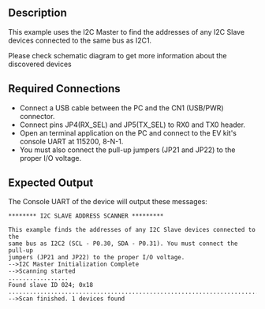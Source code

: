 ## Description

This example uses the I2C Master to find the addresses of any I2C Slave devices connected to the same bus as I2C1.

Please check schematic diagram to get more information about the discovered devices

## Required Connections
-   Connect a USB cable between the PC and the CN1 (USB/PWR) connector.
-   Connect pins JP4(RX_SEL) and JP5(TX_SEL) to RX0 and TX0  header.
-   Open an terminal application on the PC and connect to the EV kit's console UART at 115200, 8-N-1.
-   You must also connect the pull-up jumpers (JP21 and JP22) to the proper I/O voltage.

## Expected Output

The Console UART of the device will output these messages:

```
******** I2C SLAVE ADDRESS SCANNER *********

This example finds the addresses of any I2C Slave devices connected to the
same bus as I2C2 (SCL - P0.30, SDA - P0.31). You must connect the pull-up
jumpers (JP21 and JP22) to the proper I/O voltage.
-->I2C Master Initialization Complete
-->Scanning started
.................
Found slave ID 024; 0x18
...............................................................................................
-->Scan finished. 1 devices found
```
